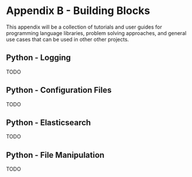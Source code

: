 # Appendix B - Building Blocks
This appendix will be a collection of tutorials and user guides for programming language libraries, problem solving approaches, and general use cases that can be used in other other projects.

## Python - Logging
TODO

## Python - Configuration Files
TODO

## Python - Elasticsearch
TODO

## Python - File Manipulation
TODO
